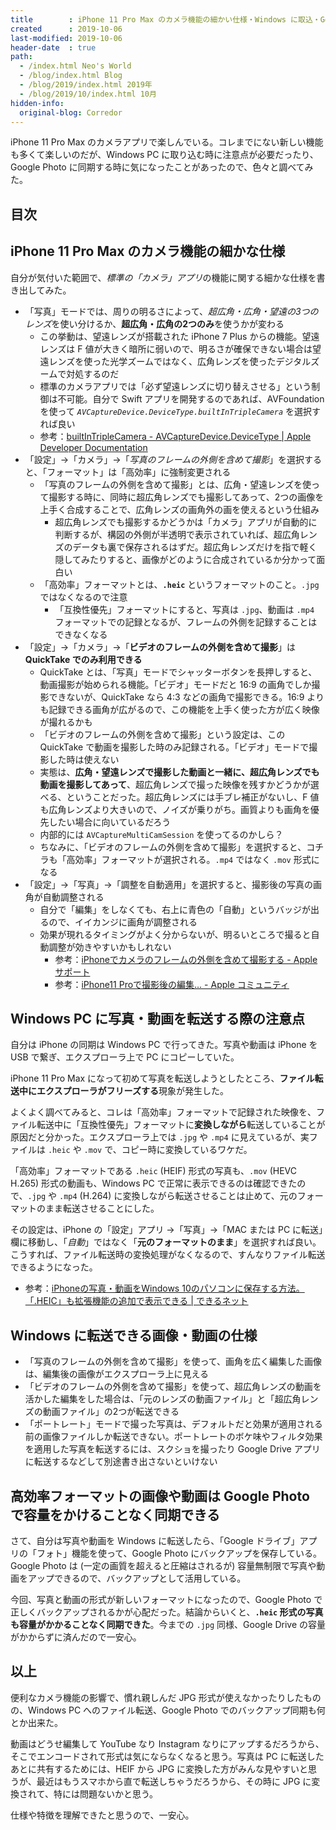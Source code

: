 ```yaml
---
title        : iPhone 11 Pro Max のカメラ機能の細かい仕様・Windows に取込・Google Photo に同期する時の注意点などなど
created      : 2019-10-06
last-modified: 2019-10-06
header-date  : true
path:
  - /index.html Neo's World
  - /blog/index.html Blog
  - /blog/2019/index.html 2019年
  - /blog/2019/10/index.html 10月
hidden-info:
  original-blog: Corredor
---
```


iPhone 11 Pro Max のカメラアプリで楽しんでいる。コレまでにない新しい機能も多くて楽しいのだが、Windows PC に取り込む時に注意点が必要だったり、Google Photo に同期する時に気になったことがあったので、色々と調べてみた。

## 目次

## iPhone 11 Pro Max のカメラ機能の細かな仕様

自分が気付いた範囲で、*標準の「カメラ」アプリ*の機能に関する細かな仕様を書き出してみた。

- 「写真」モードでは、周りの明るさによって、*超広角・広角・望遠の3つのレンズ*を使い分けるか、**超広角・広角の2つのみ**を使うかが変わる
  - この挙動は、望遠レンズが搭載された iPhone 7 Plus からの機能。望遠レンズは F 値が大きく暗所に弱いので、明るさが確保できない場合は望遠レンズを使った光学ズームではなく、広角レンズを使ったデジタルズームで対処するのだ
  - 標準のカメラアプリでは「必ず望遠レンズに切り替えさせる」という制御は不可能。自分で Swift アプリを開発するのであれば、AVFoundation を使って *`AVCaptureDevice.DeviceType.builtInTripleCamera`* を選択すれば良い
  - 参考：[builtInTripleCamera - AVCaptureDevice.DeviceType | Apple Developer Documentation](https://developer.apple.com/documentation/avfoundation/avcapturedevice/devicetype/3377621-builtintriplecamera?changes=l_6)
- 「設定」→「カメラ」→「*写真のフレームの外側を含めて撮影*」を選択すると、「フォーマット」は「高効率」に強制変更される
  - 「写真のフレームの外側を含めて撮影」とは、広角・望遠レンズを使って撮影する時に、同時に超広角レンズでも撮影してあって、2つの画像を上手く合成することで、広角レンズの画角外の画を使えるという仕組み
      - 超広角レンズでも撮影するかどうかは「カメラ」アプリが自動的に判断するが、構図の外側が半透明で表示されていれば、超広角レンズのデータも裏で保存されるはずだ。超広角レンズだけを指で軽く隠してみたりすると、画像がどのように合成されているか分かって面白い
  - 「高効率」フォーマットとは、**`.heic`** というフォーマットのこと。`.jpg` ではなくなるので注意
      - 「互換性優先」フォーマットにすると、写真は `.jpg`、動画は `.mp4` フォーマットでの記録となるが、フレームの外側を記録することはできなくなる
- 「設定」→「カメラ」→「**ビデオのフレームの外側を含めて撮影**」は **QuickTake でのみ利用できる**
  - QuickTake とは、「写真」モードでシャッターボタンを長押しすると、動画撮影が始められる機能。「ビデオ」モードだと 16:9 の画角でしか撮影できないが、QuickTake なら 4:3 などの画角で撮影できる。16:9 よりも記録できる画角が広がるので、この機能を上手く使った方が広く映像が撮れるかも
  - 「ビデオのフレームの外側を含めて撮影」という設定は、この QuickTake で動画を撮影した時のみ記録される。「ビデオ」モードで撮影した時は使えない
  - 実態は、**広角・望遠レンズで撮影した動画と一緒に、超広角レンズでも動画を撮影してあって**、超広角レンズで撮った映像を残すかどうかが選べる、ということだった。超広角レンズには手ブレ補正がないし、F 値も広角レンズより大きいので、ノイズが乗りがち。画質よりも画角を優先したい場合に向いているだろう
  - 内部的には `AVCaptureMultiCamSession` を使ってるのかしら？
  - ちなみに、「ビデオのフレームの外側を含めて撮影」を選択すると、コチラも「高効率」フォーマットが選択される。`.mp4` ではなく `.mov` 形式になる
- 「設定」→「写真」→「調整を自動適用」を選択すると、撮影後の写真の画角が自動調整される
  - 自分で「編集」をしなくても、右上に青色の「自動」というバッジが出るので、イイカンジに画角が調整される
  - 効果が現れるタイミングがよく分からないが、明るいところで撮ると自動調整が効きやすいかもしれない
      - 参考：[iPhoneでカメラのフレームの外側を含めて撮影する - Apple サポート](https://support.apple.com/ja-jp/guide/iphone/iph8692d3298/ios)
      - 参考：[iPhone11 Proで撮影後の編集… - Apple コミュニティ](https://discussionsjapan.apple.com/thread/250649070)

## Windows PC に写真・動画を転送する際の注意点

自分は iPhone の同期は Windows PC で行ってきた。写真や動画は iPhone を USB で繋ぎ、エクスプローラ上で PC にコピーしていた。

iPhone 11 Pro Max になって初めて写真を転送しようとしたところ、**ファイル転送中にエクスプローラがフリーズする**現象が発生した。

よくよく調べてみると、コレは「高効率」フォーマットで記録された映像を、ファイル転送中に「互換性優先」フォーマットに**変換しながら**転送していることが原因だと分かった。エクスプローラ上では `.jpg` や `.mp4` に見えているが、実ファイルは `.heic` や `.mov` で、コピー時に変換しているワケだ。

「高効率」フォーマットである `.heic` (HEIF) 形式の写真も、`.mov` (HEVC H.265) 形式の動画も、Windows PC で正常に表示できるのは確認できたので、`.jpg` や `.mp4` (H.264) に変換しながら転送させることは止めて、元のフォーマットのまま転送させることにした。

その設定は、iPhone の「設定」アプリ →「写真」→「MAC または PC に転送」欄に移動し、「*自動*」ではなく「**元のフォーマットのまま**」を選択すれば良い。こうすれば、ファイル転送時の変換処理がなくなるので、すんなりファイル転送できるようになった。

- 参考：[iPhoneの写真・動画をWindows 10のパソコンに保存する方法。「.HEIC」も拡張機能の追加で表示できる | できるネット](https://dekiru.net/article/17268/)

## Windows に転送できる画像・動画の仕様

- 「写真のフレームの外側を含めて撮影」を使って、画角を広く編集した画像は、編集後の画像がエクスプローラ上に見える
- 「ビデオのフレームの外側を含めて撮影」を使って、超広角レンズの動画を活かした編集をした場合は、「元のレンズの動画ファイル」と「超広角レンズの動画ファイル」の2つが転送できる
- 「ポートレート」モードで撮った写真は、デフォルトだと効果が適用される前の画像ファイルしか転送できない。ポートレートのボケ味やフィルタ効果を適用した写真を転送するには、スクショを撮ったり Google Drive アプリに転送するなどして別途書き出さないといけない

## 高効率フォーマットの画像や動画は Google Photo で容量をかけることなく同期できる

さて、自分は写真や動画を Windows に転送したら、「Google ドライブ」アプリの「フォト」機能を使って、Google Photo にバックアップを保存している。Google Photo は (一定の画質を超えると圧縮はされるが) 容量無制限で写真や動画をアップできるので、バックアップとして活用している。

今回、写真と動画の形式が新しいフォーマットになったので、Google Photo で正しくバックアップされるかが心配だった。結論からいくと、**`.heic` 形式の写真も容量がかかることなく同期できた**。今までの `.jpg` 同様、Google Drive の容量がかからずに済んだので一安心。

## 以上

便利なカメラ機能の影響で、慣れ親しんだ JPG 形式が使えなかったりしたものの、Windows PC へのファイル転送、Google Photo でのバックアップ同期も何とか出来た。

動画はどうせ編集して YouTube なり Instagram なりにアップするだろうから、そこでエンコードされて形式は気にならなくなると思う。写真は PC に転送したあとに共有するためには、HEIF から JPG に変換した方がみんな見やすいと思うが、最近はもうスマホから直で転送しちゃうだろうから、その時に JPG に変換されて、特には問題ないかと思う。

仕様や特徴を理解できたと思うので、一安心。
